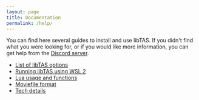 ```yaml
---
layout: page
title: Documentation
permalink: /help/
---
```


You can find here several guides to install and use libTAS. If you didn't find
what you were looking for, or if you would like more information, you can
get help from the [Discord server](https://discord.gg/3MBVAzU).
* [List of libTAS options](../guides/options)
* [Running libTAS using WSL 2](../guides/wsl)
* [Lua usage and functions](../guides/lua)
* [Moviefile format](../guides/format)
* [Tech details](../guides/how)
